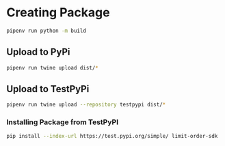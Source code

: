 # Creating Package
```sh
pipenv run python -m build
```
## Upload to PyPi
```sh
pipenv run twine upload dist/*
```

## Upload to TestPyPi

```sh
pipenv run twine upload --repository testpypi dist/*
```
### Installing Package from TestPyPI
```sh
pip install --index-url https://test.pypi.org/simple/ limit-order-sdk
```
